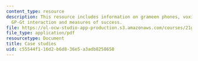 ```yaml
---
content_type: resource
description: This resource includes information on grameen phones, voxiva, GT benifits,
  GP-Gt interaction and measures of success.
file: https://ol-ocw-studio-app-production.s3.amazonaws.com/courses/21g-034-media-education-and-the-marketplace-fall-2005/c55544f116d2b6d836e5a3adb8258650_MIT21G_034F05_itcspastpro.pdf
file_type: application/pdf
resourcetype: Document
title: Case studies
uid: c55544f1-16d2-b6d8-36e5-a3adb8258650
---
```

